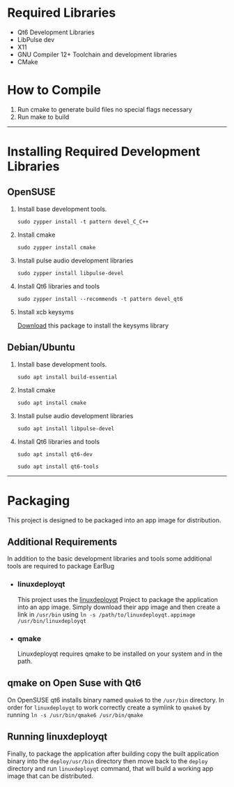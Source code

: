 # Required Libraries 
- Qt6 Development Libraries
- LibPulse dev
- X11
- GNU Compiler 12+ Toolchain and development libraries
- CMake

# How to Compile
1. Run cmake to generate build files no special flags necessary
2. Run make to build

---

# Installing Required Development Libraries

## OpenSUSE
1. Install base development tools.

    `sudo zypper install -t pattern devel_C_C++`

2. Install cmake

    `sudo zypper install cmake`

3. Install pulse audio development libraries

    `sudo zypper install libpulse-devel`

4. Install Qt6 libraries and tools

    `sudo zypper install --recommends -t pattern devel_qt6`

5. Install xcb keysyms

   [Download](https://software.opensuse.org//download.html?project=home%3Agoupilmtos%3AX11%3AXorg&package=xcb-util-keysyms) this package to install the keysyms library 

## Debian/Ubuntu

1. Install base development tools.

    `sudo apt install build-essential`

2. Install cmake

    `sudo apt install cmake`

3. Install pulse audio development libraries

    `sudo apt install libpulse-devel`

4. Install Qt6 libraries and tools

    `sudo apt install qt6-dev`

    `sudo apt install qt6-tools`

--- 

# Packaging
This project is designed to be packaged into an app image for distribution. 

## Additional Requirements
In addition to the basic development libraries and tools some additional tools are required to package EarBug
- ### linuxdeployqt
    This project uses the [linuxdeployqt](https://github.com/probonopd/linuxdeployqt) Project to package the application into
    an app image. Simply download their app image and then create a link in `/usr/bin` using `ln -s /path/to/linuxdeployqt.appimage /usr/bin/linuxdeployqt` 

- ### qmake
    Linuxdeployqt requires qmake to be installed on your system and in the path.

## qmake on Open Suse with Qt6
On OpenSUSE qt6 installs binary named `qmake6` to the `/usr/bin` directory. In order for `linuxdeployqt` to work correctly create a symlink to `qmake6` by running `ln -s /usr/bin/qmake6 /usr/bin/qmake`

## Running linuxdeployqt
Finally, to package the application after building copy the built application binary into the `deploy/usr/bin` directory
then move back to the `deploy` directory and run `linuxdeployqt` command, that will build a working app image that can be distributed.
